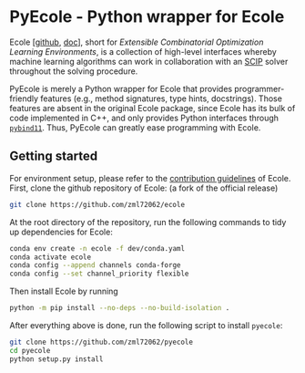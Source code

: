 # PyEcole - Python wrapper for Ecole

Ecole \[[github](https://github.com/ds4dm/ecole), [doc](https://doc.ecole.ai/py/en/stable/index.html)\], short for *Extensible Combinatorial Optimization Learning Environments*, is a collection of high-level interfaces whereby machine learning algorithms can work in collaboration with an [SCIP](https://www.scipopt.org/) solver throughout the solving procedure. 

PyEcole is merely a Python wrapper for Ecole that provides programmer-friendly features (e.g., method signatures, type hints, docstrings). Those features are absent in the original Ecole package, since Ecole has its bulk of code implemented in C++, and only provides Python interfaces through [`pybind11`](https://pybind11.readthedocs.io/en/stable/index.html). Thus, PyEcole can greatly ease programming with Ecole.

## Getting started

For environment setup, please refer to the [contribution guidelines](https://doc.ecole.ai/py/en/stable/contributing.html) of Ecole. First, clone the github repository of Ecole: (a fork of the official release)
```sh
git clone https://github.com/zml72062/ecole
```
At the root directory of the repository, run the following commands to tidy up dependencies for Ecole:
```sh
conda env create -n ecole -f dev/conda.yaml
conda activate ecole
conda config --append channels conda-forge
conda config --set channel_priority flexible
```
Then install Ecole by running
```sh
python -m pip install --no-deps --no-build-isolation .
```
After everything above is done, run the following script to install `pyecole`:
```sh
git clone https://github.com/zml72062/pyecole
cd pyecole
python setup.py install
```

